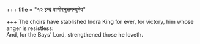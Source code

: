 +++
title = "१२ इन्द्रं वाणीरनुत्तमन्युमेव"

+++
The choirs have stablished Indra King for ever, for victory, him whose anger is resistless:  
     And, for the Bays' Lord, strengthened those he loveth.